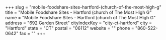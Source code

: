 +++
slug = "mobile-foodshare-sites-hartford-(church-of-the-most-high-g"
title = "Mobile Foodshare Sites - Hartford (church of The Most High G"
name = "Mobile Foodshare Sites - Hartford (church of The Most High G"
address = "692 Garden Street"
cityIndexKey = "city-ct-hartford"
city = "Hartford"
state = "CT"
postal = "06112"
website = ""
phone = "860-522-0642"
fax = ""
+++
